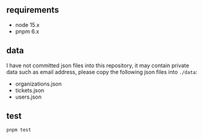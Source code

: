 ## requirements

- node 15.x
- pnpm 6.x

## data

I have not committed json files into this repository, it may contain private data such as email
address, please copy the following json files into `./data`:

- organizations.json
- tickets.json
- users.json

## test

    pnpm test
